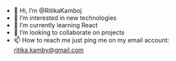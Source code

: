 - 👋 Hi, I’m @RitikaKamboj
- 👀 I’m interested in new technologies
- 🌱 I’m currently learning React
- 💞️ I’m looking to collaborate on projects
- 📫 How to reach me just ping me on my email account: ritika.kamby@gmail.com

<!---
RitikaKamboj/RitikaKamboj is a ✨ special ✨ repository because its `README.md` (this file) appears on your GitHub profile.
You can click the Preview link to take a look at your changes.
--->

